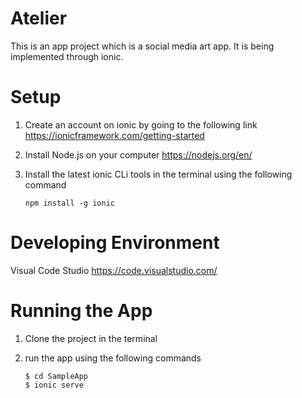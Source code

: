 # Atelier

This is an app project which is a social media art app. It is being implemented through ionic.  
# Setup
1. Create an account on ionic by going to the following link
https://ionicframework.com/getting-started
2. Install Node.js on your computer https://nodejs.org/en/
3. Install the latest ionic CLi tools in the terminal using the following command
    
       
       npm install -g ionic

# Developing Environment
Visual Code Studio https://code.visualstudio.com/

# Running the App
1. Clone the project in the terminal
2. run the app using the following commands

       $ cd SampleApp 
       $ ionic serve
